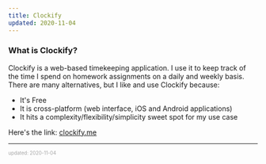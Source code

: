 ```yaml
---
title: Clockify
updated: 2020-11-04
---
```


### What is Clockify?

Clockify is a web-based timekeeping application. I use it to keep track of the time I spend on homework assignments on a daily and weekly basis. There are many alternatives, but I like and use Clockify because:

- It's Free
- It is cross-platform (web interface, iOS and Android applications)
- It hits a complexity/flexibility/simplicity sweet spot for my use case

Here's the link: <a href="clockify.me" target="_blank">clockify.me</a>

---

<sup><sub><font color="#a6a6a6">updated: 2020-11-04</font></sub></sup>
